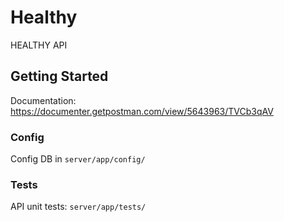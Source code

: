 # Healthy

HEALTHY API

## Getting Started

Documentation: https://documenter.getpostman.com/view/5643963/TVCb3qAV
### Config
Config DB in `server/app/config/`

### Tests
API unit tests: `server/app/tests/`
